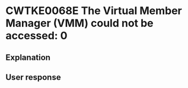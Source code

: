 # CWTKE0068E The Virtual Member Manager (VMM) could not be accessed: 0

## Explanation

## User response
